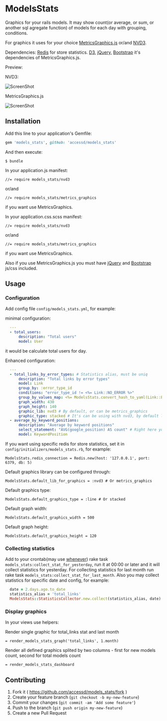 # ModelsStats

Graphics for your rails models. It may show count(or average, or sum, or another sql agregate function) of models for each day with grouping, conditions.

For graphics it uses for your choice [MetricsGraphics.js](https://github.com/mozilla/metrics-graphics) or/and [NVD3](http://nvd3.org/).

Dependencies: [Redis](http://redis.io/) for store statistics.
[D3](http://d3js.org/), [jQuery](http://jquery.com/), [Bootstrap](http://getbootstrap.com/) it's dependencies of MetricsGraphics.js.

Preview:

NVD3:

![ScreenShot](https://raw.github.com/accessd/models_stats/master/doc/img/nvd3_example.png)

MetricsGraphics.js

![ScreenShot](https://raw.github.com/accessd/models_stats/master/doc/img/mg_example.png)

## Installation

Add this line to your application's Gemfile:

```ruby
gem 'models_stats', github: 'accessd/models_stats'
```

And then execute:

    $ bundle

In your application.js manifest:

    //= require models_stats/nvd3

or/and

    //= require models_stats/metrics_graphics

if you want use MetricsGraphics.

In your application.css.scss manifest:

    //= require models_stats/nvd3

or/and

    //= require models_stats/metrics_graphics

if you want use MetricsGraphics.

Also if you use MetricsGraphics.js you must have [jQuery](http://jquery.com/) and [Bootstrap](http://getbootstrap.com/) js/css included.


## Usage

### Configuration

Add config file `config/models_stats.yml`, for example:

minimal configuration:

```yaml
  ---
  - total_users:
      description: "Total users"
      model: User
```

it would be calculate total users for day.

Enhanced configuration:

```yaml
  ---
  - total_links_by_error_types: # Statistics alias, must be uniq
      description: "Total links by error types"
      model: Link
      group_by: :error_type_id
      conditions: "error_type_id != <%= Link::NO_ERROR %>"
      group_by_values_map: <%= ModelsStats.convert_hash_to_yaml(Link::ERROR_NAMES) %> # for example maping integer field to text representation
      graph_width: 430
      graph_height: 140
      graphic_lib: nvd3 # By default, or can be metrics_graphics
      graphic_type: stacked # It's can be using with nvd3, by default line
  - average_by_keyword_positions:
      description: "Average by keyword positions"
      select_statement: "AVG(google_position) AS count" # Right here you may specify select query, `count` alias for function required
      model: KeywordPosition
```

If you want using specific redis for store statistics, set it in `config/initializers/models_stats.rb`, for example:

    ModelsStats.redis_connection = Redis.new(host: '127.0.0.1', port: 6379, db: 5)

Default graphics library can be configured through:

    ModelsStats.default_lib_for_graphics = :nvd3 # Or metrics_graphics

Default graphics type:

    ModelsStats.default_graphics_type = :line # Or stacked

Default graph width:

    ModelsStats.default_graphics_width = 500

Default graph height:

    ModelsStats.default_graphics_height = 120

### Collecting statistics

Add to your crontab(may use [whenever](https://github.com/javan/whenever)) rake task `models_stats:collect_stat_for_yesterday`, run it at 00:00 or later and it will collect statistics for yesterday.
For collecting statistics for last month run rake task `models_stats:collect_stat_for_last_month`.
Also you may collect statistics for specific date and config, for example:

```ruby
  date = 2.days.ago.to_date
  statistics_alias = 'total_links'
  ModelsStats::StatisticsCollector.new.collect(statistics_alias, date)
```

### Display graphics

In your views use helpers:

Render single graphic for total_links stat and last month

    = render_models_stats_graph('total_links', 1.month)

Render all defined graphics splited by two columns - first for new models count, second for total models count

    = render_models_stats_dashboard

## Contributing

1. Fork it ( https://github.com/accessd/models_stats/fork )
2. Create your feature branch (`git checkout -b my-new-feature`)
3. Commit your changes (`git commit -am 'Add some feature'`)
4. Push to the branch (`git push origin my-new-feature`)
5. Create a new Pull Request
